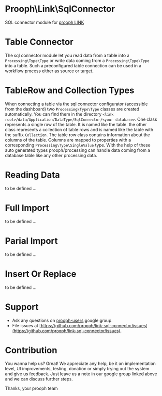 Prooph\Link\SqlConnector
========================
SQL connector module for [prooph LINK](https://github.com/prooph/link)

# Table Connector

The sql connector module let you read data from a table into a `Processing\Type\Type` or write data coming from a `Processing\Type\Type` into a table. Such a preconfigured table connection can be used in a workflow process either as source or target.

# TableRow and Collection Types

When connecting a table via the sql connector configurator (accessible from the dashboard) two `Processing\Type\Type` classes are created automatically. You can find them in the directory `<link root>/data/Application/DataType/SqlConnector/<your database>`. One class represents a single row of the table. It is named like the table. the other class represents a collection of table rows and is named like the table with the suffix `Collection`. The table row class contains information about the columns of the table. Columns are mapped to properties with a corresponding `Processing\Type\SingleValue` type. With the help of these auto generated types prooph/processing can handle data coming from a database table like any other processing data.

# Reading Data
to be defined ...

# Full Import
to be defined ...

# Parial Import
to be defined ...

# Insert Or Replace
to be defined ...

# Support

- Ask any questions on [prooph-users](https://groups.google.com/forum/?hl=de#!forum/prooph) google group.
- File issues at [https://github.com/prooph/link-sql-connector/issues](https://github.com/prooph/link-sql-connector/issues).

# Contribution

You wanna help us? Great!
We appreciate any help, be it on implementation level, UI improvements, testing, donation or simply trying out the system and give us feedback.
Just leave us a note in our google group linked above and we can discuss further steps.

Thanks,
your prooph team
